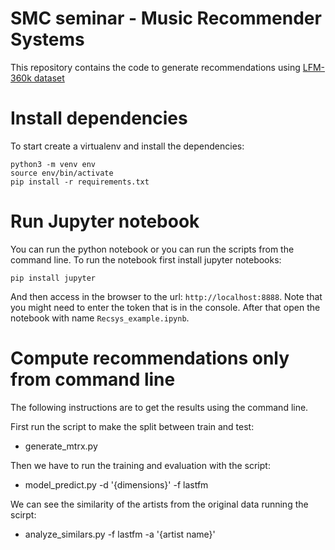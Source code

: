 # SMC seminar - Music Recommender Systems

This repository contains the code to generate recommendations using [LFM-360k dataset](https://www.upf.edu/web/mtg/lastfm360k)

# Install dependencies
To start create a virtualenv and install the dependencies:
```
python3 -m venv env
source env/bin/activate
pip install -r requirements.txt
```

# Run Jupyter notebook

You can run the python notebook or you can run the scripts from the command line.
To run the notebook first install jupyter notebooks:

```
pip install jupyter
```

And then access in the browser to the url: `http://localhost:8888`. Note that you might need to enter the token that is in the console. After that open the notebook with name `Recsys_example.ipynb`.

# Compute recommendations only from command line

The following instructions are to get the results using the command line.

First run the script to make the split between train and test:
 - generate_mtrx.py

Then we have to run the training and evaluation with the script:
 - model_predict.py -d '{dimensions}' -f lastfm

We can see the similarity of the artists from the original data running the scirpt:
 - analyze_similars.py -f lastfm -a '{artist name}'
